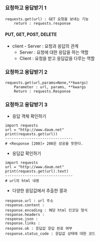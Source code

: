### 요청하고 응답받기 1
```
requests.get(url) : GET 요청을 보내는 기능
    return : requests.response
```

#### PUT, GET, POST, DELETE
 - client - Server : 요청과 응답의 관계
    - Server : 요청에 대한 응답을 하는 역할
    - Client : 요청을 받고 응답값을 다루는 역할

### 요청하고 응답받기 2
```
requests.get(url,params=None,**kwargs)
    Parameter : url, params, **kwargs
    Return : requests.Response
```

### 요청하고 응답받기 3

- 응답 객체 확인하기
```
import requests
url = "http://www.daum.net"
print(requests.get(url))
-------------------------------
# <Response [200]> 200은 성공을 뜻한다.
```

- 응답값 확인하기
```
import requests
url = "http://www.daum.net"
print(requests.get(url).text)
-------------------------------
# url의 html 내용
```

- 다양한 응답값에서 추출한 결과
```
response.url : url 주소
response.content : 
response.encoding : 해당 html 인코딩 형식
response.headers : 
response.json :
response.links :
response.ok : 응답값 응답 완료 여부
response.status_code : 응답값 상태에 대한 코드
```